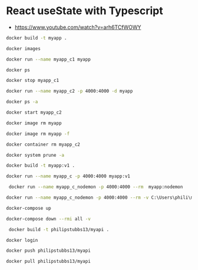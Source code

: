 # React useState with Typescript

- <https://www.youtube.com/watch?v=arh6TCfWOWY>

```bash
docker build -t myapp .
```

```bash
docker images
```

```bash
docker run --name myapp_c1 myapp
```

```bash
docker ps
```

```bash
docker stop myapp_c1
```

```bash
docker run --name myapp_c2 -p 4000:4000 -d myapp
```

```bash
docker ps -a
```

```bash
docker start myapp_c2
```

```bash
docker image rm myapp
```

```bash
docker image rm myapp -f
```

```bash
docker container rm myapp_c2
```

```bash
docker system prune -a
```

```bash
docker build -t myapp:v1 .
```

```bash
docker run --name myapp_c -p 4000:4000 myapp:v1
```

```bash
 docker run --name myapp_c_nodemon -p 4000:4000 --rm  myapp:nodemon
```

```bash
docker run --name myapp_c_nodemon -p 4000:4000 --rm -v C:\Users\phili\mini-projects\docker-crash-course\docker-crash-course-lesson-5\api:/app   -v /app/node_modules myapp:nodemon
```

```bash
docker-compose up
```

```bash
docker-compose down --rmi all -v
```

```bash
 docker build -t philipstubbs13/myapi .
```

```bash
docker login
```

```bash
docker push philipstubbs13/myapi
```

```bash
docker pull philipstubbs13/myapi
```
